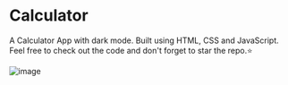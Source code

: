 # Calculator
A Calculator App with dark mode. Built using HTML, CSS and JavaScript. Feel free to check out the code and don't forget to star the repo.⭐

![image](https://user-images.githubusercontent.com/53332156/162604311-dde6519c-14ea-4a5c-ab58-1d41fa4f7d98.png)
